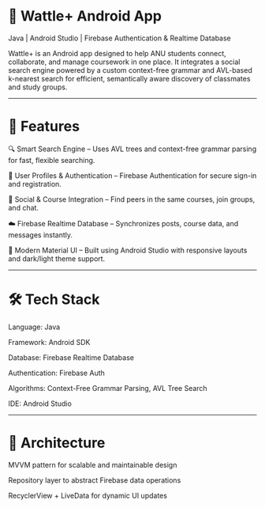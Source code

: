 # 📱 Wattle+ Android App

Java | Android Studio | Firebase Authentication & Realtime Database

Wattle+ is an Android app designed to help ANU students connect, collaborate, and manage coursework in one place.
It integrates a social search engine powered by a custom context-free grammar and AVL-based k-nearest search for efficient, semantically aware discovery of classmates and study groups.

---

# 🚀 Features

🔍 Smart Search Engine – Uses AVL trees and context-free grammar parsing for fast, flexible searching.

👥 User Profiles & Authentication – Firebase Authentication for secure sign-in and registration.

💬 Social & Course Integration – Find peers in the same courses, join groups, and chat.

☁️ Firebase Realtime Database – Synchronizes posts, course data, and messages instantly.

🎨 Modern Material UI – Built using Android Studio with responsive layouts and dark/light theme support.

---

# 🛠️ Tech Stack

Language: Java

Framework: Android SDK

Database: Firebase Realtime Database

Authentication: Firebase Auth

Algorithms: Context-Free Grammar Parsing, AVL Tree Search

IDE: Android Studio


---

# 🧩 Architecture

MVVM pattern for scalable and maintainable design

Repository layer to abstract Firebase data operations

RecyclerView + LiveData for dynamic UI updates

